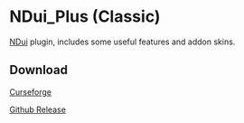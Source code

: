 # NDui_Plus (Classic)
[NDui](https://github.com/siweia/NDuiClassic) plugin, includes some useful features and addon skins.

## Download

[Curseforge](https://www.curseforge.com/wow/addons/ndui_plus)

[Github Release](https://github.com/Witnesscm/NDui_Plus_Classic/releases)

